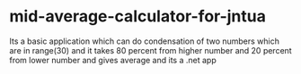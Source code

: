 # mid-average-calculator-for-jntua
Its a basic application which can do condensation of two numbers which are in range(30) and it takes 80 percent from higher number and 20 percent from lower number and gives average and its a .net app
